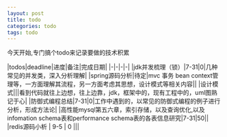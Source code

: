 ```yaml
---
layout: post
title: todo
categories: todo
tags: todo
---
```


今天开始,专门搞个todo来记录要做的技术积累

|todos|deadline|进度|备注|完成日期|
|-|-|-|-|
|jdk并发梳理（锁）|7-31|0|几种常见的并发类，深入分析理解|
|spring源码分析|待定|mvc 事务 bean context管理等，一方面理解其流程，另一方面考虑其思想，设计模式等相关内容||
|设计模式|||看到代码就往上边想，往上边靠，jdk，框架中的，现有工程中的，uml图熟记于心|
|防御式编程总结|7-31|0|工作中遇到的，以常见的防御式编程的例子进行分析，形成方法论|
|高性能mysql第五六章，索引存储，以及查询优化,以及infomation schema表和performance schema表的各表信息研究|7-31|50||
|redis源码小析 | 9-5 | 0 |||
